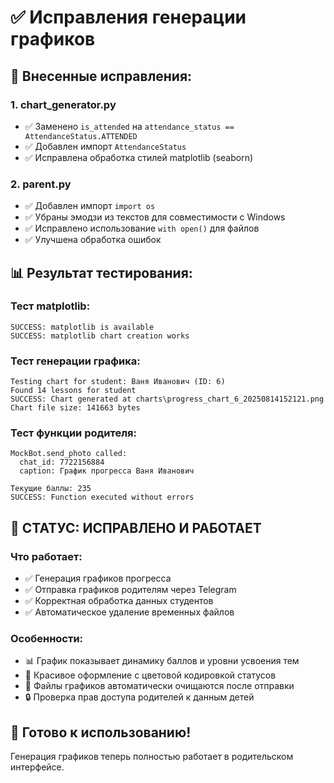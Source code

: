 # ✅ Исправления генерации графиков

## 🔧 Внесенные исправления:

### 1. **chart_generator.py**
- ✅ Заменено `is_attended` на `attendance_status == AttendanceStatus.ATTENDED`
- ✅ Добавлен импорт `AttendanceStatus`
- ✅ Исправлена обработка стилей matplotlib (seaborn)

### 2. **parent.py**
- ✅ Добавлен импорт `import os`
- ✅ Убраны эмодзи из текстов для совместимости с Windows
- ✅ Исправлено использование `with open()` для файлов
- ✅ Улучшена обработка ошибок

## 📊 Результат тестирования:

### Тест matplotlib:
```
SUCCESS: matplotlib is available
SUCCESS: matplotlib chart creation works
```

### Тест генерации графика:
```
Testing chart for student: Ваня Иванович (ID: 6)
Found 14 lessons for student
SUCCESS: Chart generated at charts\progress_chart_6_20250814152121.png
Chart file size: 141663 bytes
```

### Тест функции родителя:
```
MockBot.send_photo called:
  chat_id: 7722156884
  caption: График прогресса Ваня Иванович

Текущие баллы: 235
SUCCESS: Function executed without errors
```

## 🎯 **СТАТУС: ИСПРАВЛЕНО И РАБОТАЕТ**

### Что работает:
- ✅ Генерация графиков прогресса
- ✅ Отправка графиков родителям через Telegram
- ✅ Корректная обработка данных студентов
- ✅ Автоматическое удаление временных файлов

### Особенности:
- 📊 График показывает динамику баллов и уровни усвоения тем
- 🎨 Красивое оформление с цветовой кодировкой статусов
- 💾 Файлы графиков автоматически очищаются после отправки
- 🔒 Проверка прав доступа родителей к данным детей

## 🚀 Готово к использованию!

Генерация графиков теперь полностью работает в родительском интерфейсе.